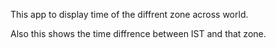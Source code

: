 This app to display time of the diffrent zone across world.

Also this shows the time diffrence between IST and that zone.